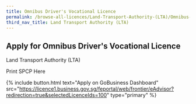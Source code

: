 ```yaml
---
title: Omnibus Driver's Vocational Licence
permalink: /browse-all-licences/Land-Transport-Authority-(LTA)/Omnibus-Driver's-Vocational-Licence
third_nav_title: Land Transport Authority (LTA)
---
```


## Apply for Omnibus Driver's Vocational Licence

Land Transport Authority (LTA)

Print SPCP Here

{% include button.html text="Apply on GoBusiness Dashboard" src="https://licence1.business.gov.sg/feportal/web/frontier/eAdvisor?redirection=true&selectedLicenceIds=100" type="primary" %}
